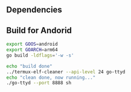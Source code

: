 ## Dependencies

## Build for Andorid

```sh
export GOOS=android
export GOARCH=arm64
go build -ldflags='-w -s'

echo "build done"
../termux-elf-cleaner --api-level 24 go-ttyd
echo "clean done, now running..."
./go-ttyd --port 8888 sh
```
